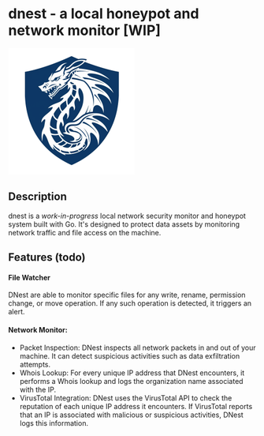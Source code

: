# dnest - a local honeypot and network monitor [WIP]
<img src="pic/logo_fill.png" alt="logo" height="256" />

## Description
dnest is a *work-in-progress* local network security monitor and honeypot system built with Go. It's designed to protect data assets by monitoring network traffic and file access on the machine.

## Features (todo)

#### File Watcher
DNest are able to monitor specific files for any write, rename, permission change, or move operation. If any such operation is detected, it triggers an alert.
#### Network Monitor:
- Packet Inspection: DNest inspects all network packets in and out of your machine. It can detect suspicious activities such as data exfiltration attempts.
- Whois Lookup: For every unique IP address that DNest encounters, it performs a Whois lookup and logs the organization name associated with the IP.
- VirusTotal Integration: DNest uses the VirusTotal API to check the reputation of each unique IP address it encounters. If VirusTotal reports that an IP is associated with malicious or suspicious activities, DNest logs this information.
